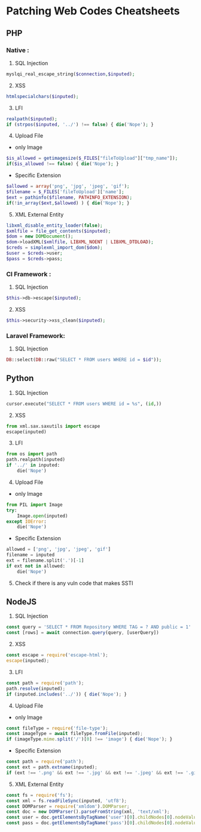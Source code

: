# Patching Web Codes Cheatsheets

## PHP
### Native :
1. SQL Injection
```php
myslqi_real_escape_string($connection,$inputed);
```
2. XSS
```php
htmlspecialchars($inputed);
```
3. LFI
```php
realpath($inputed); 
if (strpos($inputed, '../') !== false) { die('Nope'); }
```
4. Upload File
- only Image
```php
$is_allowed = getimagesize($_FILES["fileToUpload"]["tmp_name"]);
if($is_allowed !== false) { die('Nope'); }
```
- Specific Extension
```php
$allowed = array('png', 'jpg', 'jpeg', 'gif');
$filename = $_FILES['fileToUpload']['name'];
$ext = pathinfo($filename, PATHINFO_EXTENSION);
if(!in_array($ext,$allowed) ) { die('Nope'); }
```
5. XML External Entity
```php
libxml_disable_entity_loader(false);
$xmlfile = file_get_contents($inputed);
$dom = new DOMDocument();
$dom->loadXML($xmlfile, LIBXML_NOENT | LIBXML_DTDLOAD);
$creds = simplexml_import_dom($dom);
$user = $creds->user;
$pass = $creds->pass;
```

### CI Framework :
1. SQL Injection
```php
$this->db->escape($inputed);
```
2. XSS
```php
$this->security->xss_clean($inputed);
```

### Laravel Framework: 
1. SQL Injection
```php
DB::select(DB::raw("SELECT * FROM users WHERE id = $id"));
```

## Python
1. SQL Injection
```py
cursor.execute("SELECT * FROM users WHERE id = %s", (id,))
```
2. XSS
```py
from xml.sax.saxutils import escape
escape(inputed)
```
3. LFI
```py
from os import path
path.realpath(inputed)
if '../' in inputed:
    die('Nope')
```
4. Upload File
- only Image
```py
from PIL import Image
try:
    Image.open(inputed)
except IOError:
    die('Nope')
```
- Specific Extension
```py
allowed = ['png', 'jpg', 'jpeg', 'gif']
filename = inputed
ext = filename.split('.')[-1]
if ext not in allowed:
    die('Nope')
```
5. Check if there is any vuln code that makes SSTI

## NodeJS
1. SQL Injection
```js
const query = 'SELECT * FROM Repository WHERE TAG = ? AND public = 1'
const [rows] = await connection.query(query, [userQuery])
```
2. XSS
```js
const escape = require('escape-html');
escape(inputed);
```
3. LFI
```js
const path = require('path');
path.resolve(inputed);
if (inputed.includes('../')) { die('Nope'); }
```
4. Upload File
- only Image
```js
const fileType = require('file-type');
const imageType = await fileType.fromFile(inputed);
if (imageType.mime.split('/')[0] !== 'image') { die('Nope'); }
```
- Specific Extension
```js
const path = require('path');
const ext = path.extname(inputed);
if (ext !== '.png' && ext !== '.jpg' && ext !== '.jpeg' && ext !== '.gif') { die('Nope'); }
```
5. XML External Entity
```js
const fs = require('fs');
const xml = fs.readFileSync(inputed, 'utf8');
const DOMParser = require('xmldom').DOMParser;
const doc = new DOMParser().parseFromString(xml, 'text/xml');
const user = doc.getElementsByTagName('user')[0].childNodes[0].nodeValue;
const pass = doc.getElementsByTagName('pass')[0].childNodes[0].nodeValue;
```